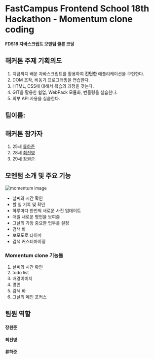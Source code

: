 # FastCampus Frontend School 18th Hackathon - Momentum clone coding
**FDS18 자바스크립트 모멘텀 클론 코딩**


## 해커톤 주제 기획의도 
1. 지금까지 배운 자바스크립트를 활용하여 **간단한** 애플리케이션을 구현한다. 
2. DOM 조작, 비동기 프로그래밍을 연습한다. 
3. HTML, CSS에 대해서 복습의 과정을 갖는다. 
4. GIT을 활용한 협업, WebPack 모듈화, 번들링을 실습한다.
5. 외부 API 사용을 실습한다.

## 팀이름: 


## 해커톤 참가자
1. 25세 [류하준](https://github.com/HaJunRyu)
2. 28세 [최진영](https://github.com/Bernese-Corgi)
3. 29세 [장원준](https://github.com/Wonjuny0804)

## 모멘텀 소개 및 주요 기능
![momentum image](https://user-images.githubusercontent.com/42370712/106717578-4320d800-6643-11eb-8ebe-5ce1bcef10f9.PNG)
- 날씨와 시간 확인
- 할 일 기록 및 확인
- 하루마다 한번씩 새로운 사진 업데이트
- 매일 새로운 명언을 보여줌
- 그날의 가장 중요한 업무를 설정
- 검색 바
- 뽀모도로 타이머
- 검색 커스터마이징

### Momentum clone 기능들
1. 날씨와 시간 확인
2. todo list
3. 배경이미지
4. 명언
5. 검색 바
6. 그날의 메인 포커스


## 팀원 역할
#### 장원준
#### 최진영
#### 류하준

